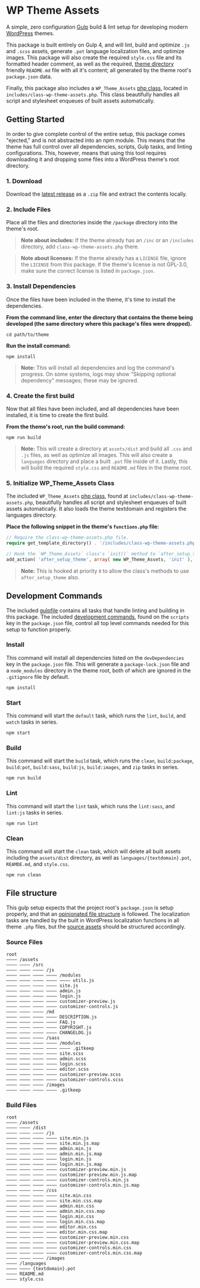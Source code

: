 # WP Theme Assets 

A simple, zero configuration [Gulp](https://gulpjs.com) build &amp; lint setup for developing modern [WordPress](https://wordpress.org) themes.

This package is built entirely on Gulp 4, and will lint, build and optimize `.js` and `.scss` assets, generate `.pot` language localization files, and optimize images. This package will also create the required `style.css` file and its formatted header comment, as well as the required, [theme directory](https://wordpress.org/themes) friendly `README.md` file with all it's content; all generated by the theme root's `package.json` data. 

Finally, this package also includes a `WP_Theme_Assets` [php class](https://github.com/dreamsicle-io/wp-theme-assets/blob/master/package/includes/class-wp-theme-assets.php), located in `includes/class-wp-theme-assets.php`. This class beautifully handles all script and stylesheet enqueues of built assets automatically. 

## Getting Started

In order to give complete control of the entire setup, this package comes "ejected," and is not abstracted into an npm module. This means that the theme has full control over all dependencies, scripts, Gulp tasks, and linting configurations. This, however, means that using this tool requires downloading it and dropping some files into a WordPress theme's root directory. 

### 1. Download

Download the [latest release](https://github.com/dreamsicle-io/wp-theme-assets/releases) as a `.zip` file and extract the contents locally.

### 2. Include Files

Place all the files and directories inside the `/package` directory into the theme's root.

> **Note about includes:** If the theme already has an `/inc` or an `/includes` directory, add `class-wp-theme-assets.php` there.

> **Note about licenses:** If the theme already has a `LICENSE` file, ignore the `LICENSE` from this package. If the theme's license is not GPL-3.0, make sure the correct license is listed in `package.json`.

### 3. Install Dependencies

Once the files have been included in the theme, it's time to install the dependencies.

**From the command line, enter the directory that contains the theme being developed (the same directory where this package's files were dropped).**

```shell
cd path/to/theme
```

**Run the install command:**

```shell
npm install
```

> **Note:** This will install all dependencies and log the command's progress. On some systems, logs may show "Skipping optional dependency" messages; these may be ignored.

### 4. Create the first build

Now that all files have been included, and all dependencies have been installed, it is time to create the first build.

**From the theme's root, run the build command:**

```shell
npm run build
```

> **Note:** This will create a directory at `assets/dist` and build all `.css` and `.js` files, as well as optimize all images. This will also create a `languages` directory and place a built `.pot` file inside of it. Lastly, this will build the required `style.css` and `README.md` files in the theme root.

### 5. Initialize WP_Theme_Assets Class

The included `WP_Theme_Assets` [php class](https://github.com/dreamsicle-io/wp-theme-assets/blob/master/package/includes/class-wp-theme-assets.php), found at `includes/class-wp-theme-assets.php`, beautifully handles all script and stylesheet enqueues of built assets automatically. It also loads the theme textdomain and registers the languages directory.

**Place the following snippet in the theme's `functions.php` file:**

```php
// Require the class-wp-theme-assets.php file.
require get_template_directory() . '/includes/class-wp-theme-assets.php';

// Hook the `WP_Theme_Assets` class's `init()` method to `after_setup_theme`. 
add_action( 'after_setup_theme', array( new WP_Theme_Assets, 'init' ), 0 );
```

> **Note:** This is hooked at priority `0` to allow the class's methods to use `after_setup_theme` also. 

## Development Commands

The included [gulpfile](https://github.com/dreamsicle-io/wp-theme-assets/blob/master/package/gulpfile.js) contains all tasks that handle linting and building in this package. The included [development commands](https://github.com/dreamsicle-io/wp-theme-assets/blob/master/package/package.json), found on the `scripts` key in the `package.json` file, control all top level commands needed for this setup to function properly.

### Install

This command will install all dependencies listed on the `devDependencies` key in the `package.json` file. This will generate a `package-lock.json` file and a `node_modules` directory in the theme root, both of which are ignored in the `.gitignore` file by default.

```shell
npm install
```

### Start

This command will start the `default` task, which runs the `lint`, `build`, and `watch` tasks in series.

```shell
npm start
```

### Build

This command will start the `build` task, which runs the `clean`, `build:package`, `build:pot`, `build:sass`, `build:js`, `build:images`, and `zip` tasks in series.

```shell
npm run build
```

### Lint

This command will start the `lint` task, which runs the `lint:sass`, and `lint:js` tasks in series.

```shell
npm run lint
```

### Clean

This command will start the `clean` task, which will delete all built assets including the `assets/dist` directory, as well as `languages/{textdomain}.pot`, `REAMDE.md`, and `style.css`.

```shell
npm run clean
```

## File structure 

This gulp setup expects that the project root's `package.json` is setup properly, and that an [opinionated file structure](https://github.com/dreamsicle-io/wp-theme-assets/tree/master/package) is followed. The localization tasks are handled by the built in WordPress localization functions in all theme `.php` files, but the [source assets](https://github.com/dreamsicle-io/wp-theme-assets/tree/master/package/assets) should be structured accordingly.

### Source Files 

``` 
root 
―――― /assets 
―――― ―――― /src 
―――― ―――― ―――― /js 
―――― ―――― ―――― ―――― /modules 
―――― ―――― ―――― ―――― ―――― utils.js
―――― ―――― ―――― ―――― site.js 
―――― ―――― ―――― ―――― admin.js 
―――― ―――― ―――― ―――― login.js 
―――― ―――― ―――― ―――― customizer-preview.js 
―――― ―――― ―――― ―――― customizer-controls.js 
―――― ―――― ―――― /md 
―――― ―――― ―――― ―――― DESCRIPTION.js 
―――― ―――― ―――― ―――― FAQ.js 
―――― ―――― ―――― ―――― COPYRIGHT.js 
―――― ―――― ―――― ―――― CHANGELOG.js 
―――― ―――― ―――― /sass 
―――― ―――― ―――― ―――― /modules 
―――― ―――― ―――― ―――― ―――― .gitkeep 
―――― ―――― ―――― ―――― site.scss 
―――― ―――― ―――― ―――― admin.scss 
―――― ―――― ―――― ―――― login.scss 
―――― ―――― ―――― ―――― editor.scss 
―――― ―――― ―――― ―――― customizer-preview.scss 
―――― ―――― ―――― ―――― customizer-controls.scss 
―――― ―――― ―――― /images 
―――― ―――― ―――― ―――― .gitkeep
``` 

### Build Files 

``` 
root 
―――― /assets 
―――― ―――― /dist 
―――― ―――― ―――― /js 
―――― ―――― ―――― ―――― site.min.js 
―――― ―――― ―――― ―――― site.min.js.map 
―――― ―――― ―――― ―――― admin.min.js 
―――― ―――― ―――― ―――― admin.min.js.map 
―――― ―――― ―――― ―――― login.min.js 
―――― ―――― ―――― ―――― login.min.js.map 
―――― ―――― ―――― ―――― customizer-preview.min.js 
―――― ―――― ―――― ―――― customizer-preview.min.js.map 
―――― ―――― ―――― ―――― customizer-controls.min.js 
―――― ―――― ―――― ―――― customizer-controls.min.js.map 
―――― ―――― ―――― /css 
―――― ―――― ―――― ―――― site.min.css 
―――― ―――― ―――― ―――― site.min.css.map 
―――― ―――― ―――― ―――― admin.min.css 
―――― ―――― ―――― ―――― admin.min.css.map 
―――― ―――― ―――― ―――― login.min.css 
―――― ―――― ―――― ―――― login.min.css.map 
―――― ―――― ―――― ―――― editor.min.css 
―――― ―――― ―――― ―――― editor.min.css.map 
―――― ―――― ―――― ―――― customizer-preview.min.css 
―――― ―――― ―――― ―――― customizer-preview.min.css.map 
―――― ―――― ―――― ―――― customizer-controls.min.css 
―――― ―――― ―――― ―――― customizer-controls.min.css.map 
―――― ―――― ―――― /images 
―――― /languages 
―――― ―――― {textdomain}.pot 
―――― README.md 
―――― style.css 
```
